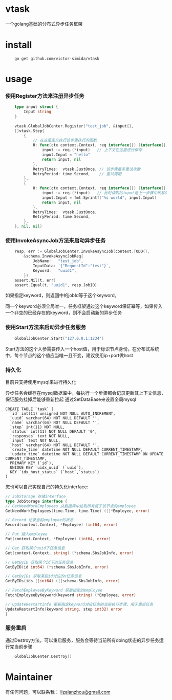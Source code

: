 # vtask

一个golang基础的分布式异步任务框架

# install

```
    go get github.com/victor-simida/vtask
```

# usage

### 使用Register方法来注册异步任务

```go
    type input struct {
        Input string
    }
    
    vtask.GlobalJobCenter.Register("test_job", &input{},
    []vtask.Step{
        {
            // 在这里定义执行该步骤执行的函数
            H: func(ctx context.Context, req interface{}) (interface{}, error) {
                input := req.(*input)   // 上下文在这里进行保存
                input.Input = "hello"
                return input, nil
            },
            RetryTimes:  vtask.JustOnce, // 该步骤最多重试次数
            RetryPeriod: time.Second,    // 重试周期
        },
        {
            H: func(ctx context.Context, req interface{}) (interface{}, error) {
                input := req.(*input)   // 此时读取的input是上一步骤中改写的
                input.Input = fmt.Sprintf("%s world", input.Input)
                return input, nil
            },
            RetryTimes:  vtask.JustOnce,
            RetryPeriod: time.Second,
        },
    }, nil, nil)
```

### 使用InvokeAsyncJob方法来启动异步任务

```go
	resp, err := GlobalJobCenter.InvokeAsyncJob(context.TODO(),
        &schema.InvokeAsyncJobReq{
            JobName:   "test_job",
            InputData: `{"RequestId":"test"}`,
            Keyword:   "uuid1",
        })
    assert.Nil(t, err)
    assert.Equal(t, "uuid1", resp.JobID)    
```

如果指定keyword，则返回中的jobId等于这个keyword。

同一个keyword必须全局唯一，任务框架通过这个keyword保证幂等，如果传入一个非空的已经存在的keyword，则不会启动新的异步任务

### 使用Start方法来启动异步任务服务

```go
    GlobalJobCenter.Start("127.0.0.1:1234")
```

Start方法的这个入参需要传入一个host值，用于标识节点身份。在分布式系统中，每个节点的这个值应当唯一且不变，建议使用ip+port做host

### 持久化
目前只支持使用mysql来进行持久化

异步任务会缓存在mysql数据库中，每执行一个步骤都会记录更新其上下文信息，保证服务挂掉后能够重新拉起
通过SetDataBase来设置全局mysql
```mysql
CREATE TABLE `task` (
  `id` int(11) unsigned NOT NULL AUTO_INCREMENT,
  `uuid` varchar(64) NOT NULL DEFAULT '',
  `name` varchar(64) NOT NULL DEFAULT '',
  `step` int(11) NOT NULL,
  `status` int(11) NOT NULL DEFAULT '0',
  `responses` text NOT NULL,
  `input` text NOT NULL,
  `host` varchar(64) NOT NULL DEFAULT '',
  `create_time` datetime NOT NULL DEFAULT CURRENT_TIMESTAMP,
  `update_time` datetime NOT NULL DEFAULT CURRENT_TIMESTAMP ON UPDATE CURRENT_TIMESTAMP,
  PRIMARY KEY (`id`),
  UNIQUE KEY `uidx_uuid` (`uuid`),
  KEY `idx_host_status` (`host`,`status`)
) 
```
您也可以自己实现自己的持久化interface:
```go
// JobStorage 存储interface
type JobStorage interface {
// GetNeedWorkEmployees 从数据库中拉取所有属于该节点的employee
GetNeedWorkEmployees(time.Time, time.Time) ([]*Employee, error)

// Record 记录当前employee的状态
Record(context.Context, *Employee) (int64, error)

// Put 插入employee
Put(context.Context, *Employee) (int64, error)

// Get 获取某个uuid下任务信息
Get(context.Context, string) (*schema.SbsJobInfo, error)

// GetByID 获取某个id下的任务信息
GetByID(id int64) (*schema.SbsJobInfo, error)

// GetByIDs 获取某些id对应的x任务信息
GetByIDs(ids []int64) ([]schema.SbsJobInfo, error)

// FetchEmployeeByKeyword 获取指定的employee
FetchEmployeeByKeyword(keyword string) (*Employee, error)

// UpdateRestartInfo 更新指定keyword对应任务的当前执行步骤，用于重启任务
UpdateRestartInfo(keyword string, step int32) error
}
```

### 服务重启
通过Destroy方法，可以重启服务，服务会等待当前所有doing状态的异步任务运行完当前步骤
```go
    GlobalJobCenter.Destroy()
```


# Maintainer
有任何问题，可以联系我：
lizalanzhou@gmail.com
